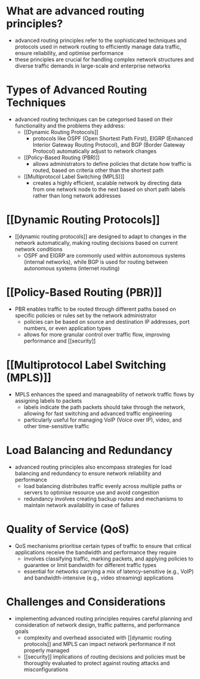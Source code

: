 # What are advanced routing principles?
- advanced routing principles refer to the sophisticated techniques and protocols used in network routing to efficiently manage data traffic, ensure reliability, and optimise performance
- these principles are crucial for handling complex network structures and diverse traffic demands in large-scale and enterprise networks

# Types of Advanced Routing Techniques
- advanced routing techniques can be categorised based on their functionality and the problems they address:
	- [[Dynamic Routing Protocols]]
		- protocols like OSPF (Open Shortest Path First), EIGRP (Enhanced Interior Gateway Routing Protocol), and BGP (Border Gateway Protocol) automatically adjust to network changes
	- [[Policy-Based Routing (PBR)]]
		- allows administrators to define policies that dictate how traffic is routed, based on criteria other than the shortest path
	- [[Multiprotocol Label Switching (MPLS)]]
		- creates a highly efficient, scalable network by directing data from one network node to the next based on short path labels rather than long network addresses

# [[Dynamic Routing Protocols]]
- [[dynamic routing protocols]] are designed to adapt to changes in the network automatically, making routing decisions based on current network conditions
	- OSPF and EIGRP are commonly used within autonomous systems (internal networks), while BGP is used for routing between autonomous systems (internet routing)

# [[Policy-Based Routing (PBR)]]
- PBR enables traffic to be routed through different paths based on specific policies or rules set by the network administrator
	- policies can be based on source and destination IP addresses, port numbers, or even application types
	- allows for more granular control over traffic flow, improving performance and [[security]]

# [[Multiprotocol Label Switching (MPLS)]]
- MPLS enhances the speed and manageability of network traffic flows by assigning labels to packets
	- labels indicate the path packets should take through the network, allowing for fast switching and advanced traffic engineering
	- particularly useful for managing VoIP (Voice over IP), video, and other time-sensitive traffic

# Load Balancing and Redundancy
- advanced routing principles also encompass strategies for load balancing and redundancy to ensure network reliability and performance
	- load balancing distributes traffic evenly across multiple paths or servers to optimise resource use and avoid congestion
	- redundancy involves creating backup routes and mechanisms to maintain network availability in case of failures

# Quality of Service (QoS)
- QoS mechanisms prioritise certain types of traffic to ensure that critical applications receive the bandwidth and performance they require
	- involves classifying traffic, marking packets, and applying policies to guarantee or limit bandwidth for different traffic types
	- essential for networks carrying a mix of latency-sensitive (e.g., VoIP) and bandwidth-intensive (e.g., video streaming) applications

# Challenges and Considerations
- implementing advanced routing principles requires careful planning and consideration of network design, traffic patterns, and performance goals
	- complexity and overhead associated with [[dynamic routing protocols]] and MPLS can impact network performance if not properly managed
	- [[security]] implications of routing decisions and policies must be thoroughly evaluated to protect against routing attacks and misconfigurations